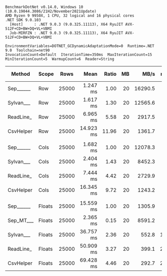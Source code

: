 ```

BenchmarkDotNet v0.14.0, Windows 10 (10.0.19044.3086/21H2/November2021Update)
AMD Ryzen 9 9950X, 1 CPU, 32 logical and 16 physical cores
.NET SDK 9.0.103
  [Host]     : .NET 9.0.3 (9.0.325.11113), X64 RyuJIT AVX-512F+CD+BW+DQ+VL+VBMI
  Job-MIRFZN : .NET 9.0.3 (9.0.325.11113), X64 RyuJIT AVX-512F+CD+BW+DQ+VL+VBMI

EnvironmentVariables=DOTNET_GCDynamicAdaptationMode=0  Runtime=.NET 9.0  Toolchain=net90  
InvocationCount=Default  IterationTime=350ms  MaxIterationCount=15  
MinIterationCount=5  WarmupCount=6  Reader=String  

```
| Method    | Scope  | Rows  | Mean      | Ratio | MB | MB/s    | ns/row | Allocated   | Alloc Ratio |
|---------- |------- |------ |----------:|------:|---:|--------:|-------:|------------:|------------:|
| Sep______ | Row    | 25000 |  1.247 ms |  1.00 | 20 | 16290.5 |   49.9 |     1.45 KB |        1.00 |
| Sylvan___ | Row    | 25000 |  1.617 ms |  1.30 | 20 | 12565.6 |   64.7 |     10.7 KB |        7.40 |
| ReadLine_ | Row    | 25000 |  6.965 ms |  5.58 | 20 |  2917.5 |  278.6 | 73489.63 KB |   50,812.55 |
| CsvHelper | Row    | 25000 | 14.923 ms | 11.96 | 20 |  1361.7 |  596.9 |    19.98 KB |       13.81 |
|           |        |       |           |       |    |         |        |             |             |
| Sep______ | Cols   | 25000 |  1.682 ms |  1.00 | 20 | 12078.3 |   67.3 |     1.41 KB |        1.00 |
| Sylvan___ | Cols   | 25000 |  2.404 ms |  1.43 | 20 |  8452.3 |   96.2 |     10.7 KB |        7.62 |
| ReadLine_ | Cols   | 25000 |  7.444 ms |  4.42 | 20 |  2729.9 |  297.7 | 73489.63 KB |   52,295.61 |
| CsvHelper | Cols   | 25000 | 16.345 ms |  9.72 | 20 |  1243.2 |  653.8 |  21340.2 KB |   15,185.80 |
|           |        |       |           |       |    |         |        |             |             |
| Sep______ | Floats | 25000 | 15.559 ms |  1.00 | 20 |  1305.9 |  622.4 |     8.65 KB |        1.00 |
| Sep_MT___ | Floats | 25000 |  2.365 ms |  0.15 | 20 |  8591.2 |   94.6 |      181 KB |       20.93 |
| Sylvan___ | Floats | 25000 | 36.757 ms |  2.36 | 20 |   552.8 | 1470.3 |    18.72 KB |        2.16 |
| ReadLine_ | Floats | 25000 | 50.909 ms |  3.27 | 20 |   399.1 | 2036.4 | 73493.06 KB |    8,499.76 |
| CsvHelper | Floats | 25000 | 69.428 ms |  4.46 | 20 |   292.7 | 2777.1 | 22061.69 KB |    2,551.52 |
